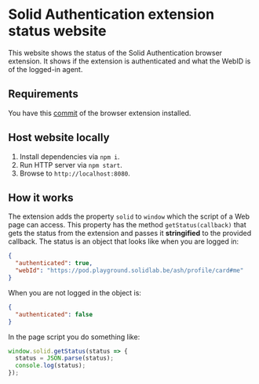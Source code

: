 # Solid Authentication extension status website

This website shows the status of the Solid Authentication browser extension.
It shows if the extension is authenticated and what the WebID is of the logged-in agent.

## Requirements

You have this [commit](https://github.com/KNowledgeOnWebScale/solid-authentication-browser-extension/commit/56e1f4badd20eeb9af9f4a53feb2571339f69dfc) 
of the browser extension installed.

## Host website locally

1. Install dependencies via `npm i`.
2. Run HTTP server via `npm start`.
3. Browse to `http://localhost:8080`.

## How it works

The extension adds the property `solid` to `window` which the script of a Web page can access.
This property has the method `getStatus(callback)` that gets the status from the extension
and passes it **stringified** to the provided callback.
The status is an object that looks like when you are logged in:

```json
{
  "authenticated": true,
  "webId": "https://pod.playground.solidlab.be/ash/profile/card#me"
}
```

When you are not logged in the object is:

```json
{
  "authenticated": false
}
```

In the page script you do something like:

```javascript
window.solid.getStatus(status => {
  status = JSON.parse(status);
  console.log(status);
});
```
